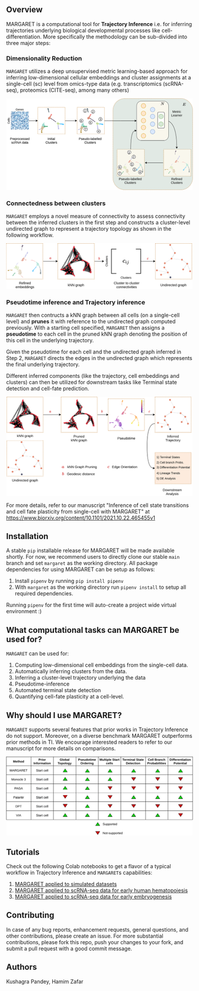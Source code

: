## Overview

MARGARET is a computational tool for **Trajectory Inference** i.e. for inferring trajectories underlying biological developmental processes like cell-differentiation. More specifically the methodology can be sub-divided into three major steps:

### Dimensionality Reduction
`MARGARET` utilizes a deep unsupervised metric learning-based approach for inferring low-dimensional cellular embeddings and cluster assignments at a single-cell (sc) level from omics-type data (e.g. transcriptomics (scRNA-seq), proteomics (CITE-seq), among many others)

<img src='assets/dr.png'>

### Connectedness between clusters

`MARGARET` employs a novel measure of connectivity to assess connectivity between the inferred clusters in the first step and constructs a cluster-level undirected graph to represent a trajectory topology as shown in the following workflow.

<img src='assets/ud.png'>

### Pseudotime inference and Trajectory inference

`MARGARET` then contructs a kNN graph between all cells (on a single-cell level) and **prunes** it with reference to the undirected graph computed previously. With a starting cell specified, `MARGARET` then assigns a **pseudotime** to each cell in the pruned kNN graph denoting the position of this cell in the underlying trajectory.

Given the pseudotime for each cell and the undirected graph inferred in Step 2, `MARGARET` directs the edges in the undirected graph which represents the final underlying trajectory.

Different inferred components (like the trajectory, cell embeddings and clusters) can then be utilized for downstream tasks like Terminal state detection and cell-fate prediction.

<img src='assets/ti.png'>

For more details, refer to our manuscript "Inference of cell state transitions and cell fate plasticity from single-cell with MARGARET" at https://www.biorxiv.org/content/10.1101/2021.10.22.465455v1

## Installation


A stable `pip` installable release for MARGARET will be made available shortly. For now, we recommend users to directly clone our stable `main` branch and set `margaret` as the working directory. All package dependencies for using MARGARET can be setup as follows: 

1. Install `pipenv` by running `pip install pipenv`
2. With `margaret` as the working directory run `pipenv install` to setup all required dependencies.

Running `pipenv` for the first time will auto-create a project wide virtual environment :)

## What computational tasks can MARGARET be used for?


`MARGARET` can be used for:

1. Computing low-dimensional cell embeddings from the single-cell data.
2. Automatically inferring clusters from the data.
3. Inferring a cluster-level trajectory underlying the data
4. Pseudotime-inference
5. Automated terminal state detection
6. Quantifying cell-fate plasticity at a cell-level.

## Why should I use MARGARET?

`MARGARET` supports several features that prior works in Trajectory Inference do not support. Moreover, on a diverse benchmark MARGARET outperforms prior methods in TI. We encourage interested readers to refer to our manuscript for more details on comparisons.

<img src='assets/features.png'>

## Tutorials


Check out the following Colab notebooks to get a flavor of a typical workflow in Trajectory Inference and `MARGARET`s capabilities:

1. [MARGARET applied to simulated datasets](https://colab.research.google.com/drive/1Tnsq8ieB04FdO8TzGUkqWjTUAwz1Ae15?usp=sharing)
2. [MARGARET applied to scRNA-seq data for early human hematopoiesis](https://colab.research.google.com/drive/1F7B1ChAaLDx_U5drC9uazPc-I5TDD1tY?usp=sharing)
3. [MARGARET applied to scRNA-seq data for early embryogenesis](https://colab.research.google.com/drive/1FPPAZiVPiBXmakzmGkBsVABrjUW6YfM-?usp=sharing)


## Contributing
In case of any bug reports, enhancement requests, general questions, and other contributions, please create an issue. For more substantial contributions, please fork this repo, push your changes to your fork, and submit a pull request with a good commit message.

## Authors

Kushagra Pandey, Hamim Zafar

